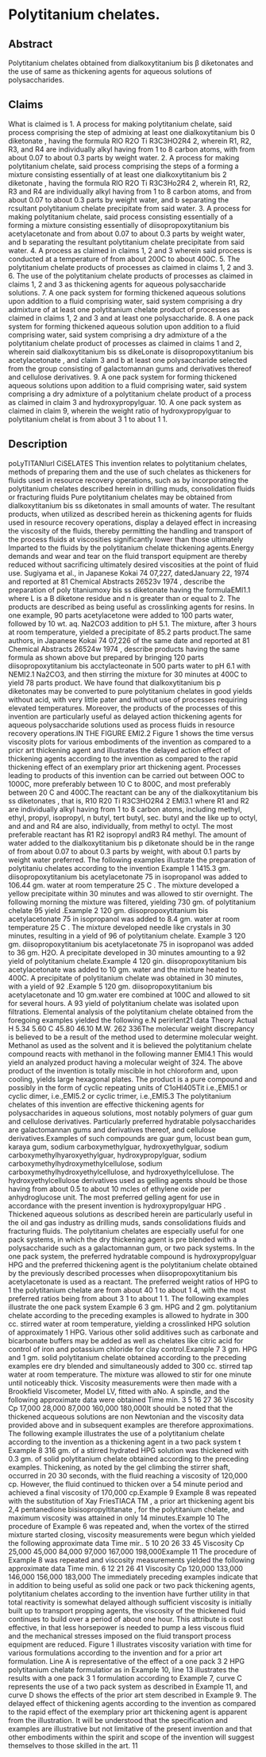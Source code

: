 # Polytitanium chelates.

## Abstract
Polytitanium chelates obtained from dialkoxytitanium bis β diketonates and the use of same as thickening agents for aqueous solutions of polysaccharides.

## Claims
What is claimed is 1. A process for making polytitanium chelate, said process comprising the step of admixing at least one dialkoxytitanium bis 0 diketonate , having the formula RlO R2O Ti R3C3HO2R4 2, wherein R1, R2, R3, and R4 are individually alkyl having from 1 to 8 carbon atoms, with from about 0.07 to about 0.3 parts by weight water. 2. A process for making polytitanium chelate, said process comprising the steps of a forming a mixture consisting essentially of at least one dialkoxytitanium bis 2 diketonate , having the formula RlO R2O Ti R3C3Ho2R4 2, wherein R1, R2, R3 and R4 are individually alkyl having from 1 to 8 carbon atoms, and from about 0.07 to about 0.3 parts by weight water, and b separating the rcsultant polytitanium chelate precipitate from said water. 3. A process for making polytitanium chelate, said process consisting essentially of a forming a mixture consisting essentially of diisopropoxytitanium bis acetylacetonate and from about 0.07 to about 0.3 parts by weight water, and b separating the resultant polytitanium chelate precipitate from said water. 4. A process as claimed in claims 1, 2 and 3 wherein said process is conducted at a temperature of from about 200C to about 400C. 5. The polytitanium chelate products of processes as claimed in claims 1, 2 and 3. 6. The use of the polytitanium chelate products of processes as claimed in claims 1, 2 and 3 as thickening agents for aqueous polysaccharide solutions. 7. A one pack system for forming thickened aqueous solutions upon addition to a fluid comprising water, said system comprising a dry admixture of at least one polytitanium chelate product of processes as claimed in claims 1, 2 and 3 and at least one polysaccharide. 8. A one pack system for forming thickened aqueous solution upon addition to a fluid comprising water, said system comprising a dry admixture of a the polytitanium chelate product of processes as claimed in claims 1 and 2, wherein said dialkoxytitanium bis ss dikeLonate is diisopropoxytitanium bis acetylacetonate , and claim 3 and b at least one polysaccharide selected from the group consisting of galactomannan gums and derivatives thereof and cellulose derivatives. 9. A one pack system for forming thickened aqueous solutions upon addition to a fluid comprising water, said system comprising a dry admixture of a polytitanium chelate product of a process as claimed in claim 3 and hydroxypropylguar. 10. A one pack system as claimed in claim 9, wherein the weight ratio of hydroxypropylguar to polytitanium chelat is from about 3 1 to about 1 1.

## Description
poLyTITANIurl CiSELATES This invention relates to polytitanium chelates, methods of preparing them and the use of such chelates as thickeners for fluids used in resource recovery operations, such as by incorporating the polytitanium chelates described herein in drilling muds, consolidation fluids or fracturing fluids Pure polytitanium chelates may be obtained from dialkoxytitanium bis ss diketonates in small amounts of water. The resultant products, when utilized as described herein as thickening agents for fluids used in resource recovery operations, display a delayed effect in increasing the viscosity of the fluids, thereby permitting the handling and transport of the process fluids at viscosities significantly lower than those ultimately Imparted to the fluids by the polytitanium chelate thickening agents.Energy demands and wear and tear on the fluid transport equipment are thereby reduced without sacrificing ultimately desired viscosities at the point of fluid use. Sugiyama et al., in Japanese Kokai 74 07,227, datedJanuary 22, 1974 and reported at 81 Chemical Abstracts 26523v 1974 , describe the preparation of poly titaniumoxy bis ss diketonate having the formulaEMI1.1 where L is a B diketone residue and n is greater than or equal to 2. The products are described as being useful as crosslinking agents for resins. In one example, 90 parts acetylacetone were added to 100 parts water, followed by 10 wt. aq. Na2CO3 addition to pH 5.1. The mixture, after 3 hours at room temperature, yielded a precipitate of 85.2 parts product.The same authors, in Japanese Kokai 74 07,226 of the same date and reported at 81 Chemical Abstracts 26524w 1974 , describe products having the same formula as shown above but prepared by bringing 120 parts diisopropoxytitanium bis acctylacteonate in 500 parts water to pH 6.1 with NEMI2.1 Na2CO3, and then stirring the mixture for 30 minutes at 400C to yield 78 parts product. We have found that dialkoxytitanium bis p diketonates may be converted to pure polytitanium chelates in good yields without acid, with very little pater and without use of processes requiring elevated temperatures. Moreover, the products of the processes of this invention are particularly useful as delayed action thickening agents for aqueous polysaccharide solutions used as process fluids in resource recovery operations.IN THE FIGURE EMI2.2 Figure 1 shows the time versus viscosity plots for various embodiments of the invention as compared to a pricr art thickening agent and illustrates the delayed action effect of thickening agents according to the invention as compared to the rapid thickening effect of an exemplary prior art thickening agent. Processes leading to products of this invention can be carried out between OOC to 1000C, more preferably between 10 C to 800C, and most preferably between 20 C and 400C.The reactant can be any of the dialkoxytitanium bis ss diketonates , that is, R10 R20 Ti R3C3HO2R4 2 EMI3.1 where R1 and R2 are individually alkyl having from 1 to 8 carbon atoms, including methyl, ethyl, propyl, isopropyl, n butyl, tert butyl, sec. butyl and the like up to octyl, and and and R4 are also, individually, from methyl to octyl. The most preferable reactant has R1 R2 isopropyl andR3 R4 methyl. The amount of water added to the dialkoxytitanium bis p diketonate should be in the range of from about 0.07 to about 0.3 parts by weight, with about 0.1 parts by weight water preferred. The following examples illustrate the preparation of polytitaniu chelates according to the invention Example 1 1415.3 gm. diisopropoxytitanium bis acetylacetonate 75 in isopropanol was added to 106.44 gm. water at room temperature 25 C . The mixture developed a yellow precipitate within 30 minutes and was allowed to stir overnight. The following morning the mixture was filtered, yielding 730 gm. of polytitanium chelate 95 yield .Example 2 120 gm. diisopropoxytitanium bis acetylacetonate 75 in isopropanol was added to 8.4 gm. water at room temperature 25 C . The mixture developed needle like crystals in 30 minutes, resulting in a yield of 96 of polytitanium chelate. Example 3 120 gm. diisopropoxytitanium bis acetylacetonate 75 in isopropanol was added to 36 gm. H2O. A precipitate developed in 30 minutes amounting to a 92 yield of polytitanium chelate.Example 4 120 gin. diisopropoxytitanium bis acetylacetonate was added to 10 gm. water and the mixture heated to 400C. A precipitate of polytitanium chelate was obtained in 30 minutes, with a yield of 92 .Example 5 120 gm. diisopropoxytitanium bis acetylacetonate and 10 gm.water ere combined at 100C and allowed to sit for several hours. A 93 yield of polytitanium chelate was isolated upon filtrations. Elemental analysis of the polytitanium chelate obtained from the foregoing examples yielded the following e.N perirlent21 data Theory Actual H 5.34 5.60 C 45.80 46.10 M.W. 262 336The molecular weight discrepancy is believed to be a result of the method used to determine molecular weight. Methanol as used as the solvent and it is believed the polytitanium chelate compound reacts with methanol in the following manner EMI4.1 This would yield an analyzed product having a molecular weight of 324. The above product of the invention is totally miscible in hot chloroform and, upon cooling, yields large hexagonal plates. The product is a pure compound and possibly in the form of cyclic repeating units of C1oHl405Tit i.e.,EMI5.1 or cyclic dimer, i.e.,EMI5.2 or cyclic trimer, i.e.,EMI5.3 The polytitanium chelates of this invention are effective thickening agents for polysaccharides in aqueous solutions, most notably polymers of guar gum and cellulose derivatives. Particularly preferred hydratable polysaccharides are galactomannan gums and derivatives thereof, and cellulose derivatives.Examples of such compounds are guar gum, locust bean gum, karaya gum, sodium carboxymethylguar, hydroxyethylguar, sodium carboxymethylhyaroxyethylguar, hydroxypropylguar, sodium carboxymethylhydroxymethylcellulose, sodium carboxymethylhydroxyethylcellulose, and hydroxyethylcellulose. The hydroxyethylcellulose derivatives used as gelling agents should be those having from about 0.5 to about 10 mcles of ethylene oxide per anhydroglucose unit. The most preferred gelling agent for use in accordance with the present invention is hydroxypropylguar HPG . Thickened aqueous solutions as described herein are particularly useful in the oil and gas industry as drilling muds, sands consolidations fluids and fracturing fluids. The polytitanium chelates are especially useful for one pack systems, in which the dry thickening agent is pre blended with a polysaccharide such as a galactomannan gum, or two pack systems. In the one pack system, the preferred hydratable compound is hydroxypropylguar HPG and the preferred thickening agent is the polytitanium chelate obtained by the previously described processes when diisopropoxytitanium bis acetylacetonate is used as a reactant. The preferred weight ratios of HPG to 1 the polytitanium chelate are from about 40 1 to about 1 4, with the most preferred ratios being from about 3 1 to about 1 1. The following examples illustrate the one pack system Example 6 3 gm. HPG and 2 gm. polytitanium chelate according to the preceding examples is allowed to hydrate in 300 cc. stirred water at room temperature, yielding a crosslinked HPG solution of approximately 1 HPG. Various other solid additives such as carbonate and bicarbonate buffers may be added as well as chelates like citric acid for control of iron and potassium chloride for clay control.Example 7 3 gm. HPG and 1 gm. solid polytitanium chelate obtained according to the preceding examples ere dry blended and simultaneously added to 300 cc. stirred tap water at room temperature. The mixture was allowed to stir for one minute until noticeably thick. Viscosity measurements were then made with a Brookfield Viscometer, Model LV, fitted with aNo. A spindle, and the following approximate data were obtained Time min. 3 5 16 27 36 Viscosity Cp 17,000 28,000 87,000 160,000 180,000It should be noted that the thickened acqueous solutions are non Newtonian and the viscosity data provided above and in subsequent examples are therefore approximations. The following example illustrates the use of a polytitanium chelate according to the invention as a thickening agent in a two pack system t Example 8 316 gm. of a stirred hydrated HPG solution was thickened with 0.3 gm. of solid polytitanium chelate obtained according to the preceding examples. Thickening, as noted by the gel climbing the stirrer shaft, occurred in 20 30 seconds, with the fluid reaching a viscosity of 120,000 cp. However, the fluid continued to thicken over a 54 minute period and achieved a final viscosity of 170,000 cp.Example 9 Example 8 was repeated with the substitution of Xay FriesTIACA TM , a prior art thickening agent bis 2,4 pentanedione bisisopropyltitanate , for the polytitanium chelate, and maximum viscosity was attained in only 14 minutes.Example 10 The procedure of Example 6 was repeated and, when the vortex of the stirred mixture started closing, viscosity measurements were begun which yielded the following approximate data Time mir.. 5 10 20 26 33 45 Viscosity Cp 25,000 45,000 84,000 97,000 167,000 198,000Example 11 The procedure of Example 8 was repeated and viscosity measurements yielded the following approximate data Time min. 6 12 21 26 41 Viscosity Cp 120,000 133,000 146,000 156,000 183,000 The immediately preceding examples indicate that in addition to being useful as solid one pack or two pack thickening agents, polytitanium chelates according to the invention have further utility in that total reactivity is somewhat delayed although sufficient viscosity is initially built up to transport propping agents, the viscosity of the thickened fluid continues to build over a period of about one hour. This attribute is cost effective, in that less horsepower is needed to pump a less viscous fluid and the mechanical stresses imposed on the fluid transport process equipment are reduced. Figure 1 illustrates viscosity variation with time for various formulations according to the invention and for a prior art formulation. Line A is representative of the effect of a one pack 3 2 HPG polytitanium chelate formulatior as in Example 10, line 13 illustrates the results with a one pack 3 1 formulation according to Example 7, curve C represents the use of a two pack system as described in Example 11, and curve D shows the effects of the prior art stem described in Example 9. The delayed effect of thickening agents according to the invention as compared to the rapid effect of the exemplary prior art thickening agent is apparent from the illustration. It will be understood that the specification and examples are illustrative but not limitative of the present invention and that other embodiments within the spirit and scope of the invention will suggest themselves to those skilled in the art. 11